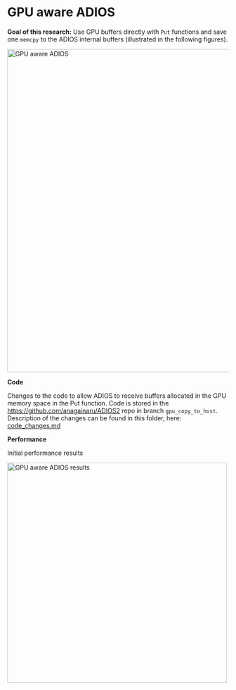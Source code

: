 # GPU aware ADIOS

**Goal of this research:** Use GPU buffers directly with `Put` functions and save one `memcpy` to the ADIOS internal buffers (illustrated in the following figures). 

<img width="734" alt="GPU aware ADIOS" src="https://user-images.githubusercontent.com/16229479/120682528-8e6cbb00-c46a-11eb-93a6-64e034dcaeb6.png">

**Code**

Changes to the code to allow ADIOS to receive buffers allocated in the GPU memory space in the Put function. Code is stored in the https://github.com/anagainaru/ADIOS2 repo in branch `gpu_copy_to_host`. Description of the changes can be found in this folder, here: [code_changes.md](https://github.com/anagainaru/ADIOS2-addons/blob/main/GPUAware/ADIOS.cuda/code_changes.md)

**Performance**

Initial performance results

<img width="500" alt="GPU aware ADIOS results" src="https://user-images.githubusercontent.com/16229479/120683014-1eab0000-c46b-11eb-8ff7-e799fa2db552.png">
